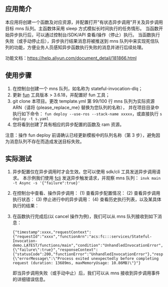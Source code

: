 
## 应用简介

本应用将创建一个函数及对应资源，并配置打开"有状态异步调用"开关及异步调用目标 mns 队列。主函数体采用 sleep 方式模拟长时间执行的任务情形。
当函数开始异步执行后，可以通过控制台/SDK/API 查看/操作（停止）执行。
当函数执行失败（或手动停止后），异步执行结果消息将被推送到 mns 队列中来实现死信队列的功能，方便业务人员感知异步函数执行失败的消息并进行后续处理。

功能文档：https://help.aliyun.com/document_detail/181866.html
## 使用步骤

1. 在控制台创建一个 mns 队列，如名称为 stateful-invocation-dlq；
2. 更新 [fun](https://help.aliyun.com/document_detail/140283.html) 工具版本 > 3.6.18，并配置好 fun 工具；
3. git clone 本项目。更改 template.yml 第 99/100 行 mns 队列为实际资源 ARN（请将 {please_replace_me} 替换为您队列的名称），
并在项目目录中执行如下命令： `fun deploy --use-ros --stack-name xxxxx`，或直接执行 `s deploy -t s.yaml`
4. 您将看到创建了具有相应的异步配置的函数及 ram 资源。 

注意：操作 fun deploy 前请确认已经更新模板中的队列名称（第 3 步），避免因为消息队列不存在而造成发送目标失败。

## 实际测试
1. 异步配置仅在异步调用时才会生效。您可以使用 sdk/cli 工具发送异步调用请求。
    本示例我们使用 [fcli](https://help.aliyun.com/document_detail/52995.html) 发送异步触发请求，并观察 mns 队列：
    `invk main -t Async -s '{"failure":true}'`
    
2. 在控制台中查看、操作异步调用：
    (1) 查看异步配置情况：
    (2) 查看异步调用执行状态：
    (3) 停止进行中的异步调用：
    (4) 查看历史执行列表，以及某具体执行的结果：
    
3. 在函数执行完成后(以 cancel 操作为例)，我们可以从 mns 队列接收到如下消息：
    ```
    {"timestamp":xxxx,"requestContext":{"requestId":"xxxx","functionArn":"acs:fc:::services/Stateful-Invocation-demo.LATEST/functions/main","condition":"UnhandledInvocationError","approximateInvokeCount":1},"requestPayload":"{\"failure\":true}","responseContext":{"statusCode":200,"functionError":"UnhandledInvocationError"},"responsePayload":"{\"errorMessage\":\"Process exited unexpectedly before completing request (duration: 13689ms, maxMemoryUsage: 10.86MB)\"}"}
    ```
    即当异步调用失败（或手动中止）后，我们可以从 mns 接收到异步调用事件的详细错误信息。
